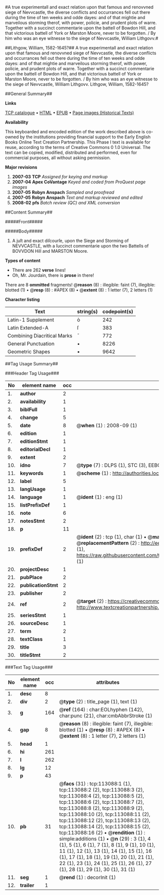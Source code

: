 #A true experimentall and exact relation upon that famous and renovvned siege of Nevvcastle, the diverse conflicts and occurrances fell out there during the time of ten weeks and odde dayes: and of that mightie and marveilous storming therof, with power, policie, and prudent plots of warre. Together with a succinct commentarie upon the battell of Bowdon Hill, and that victorious battell of York or Marston Moore, never to be forgotten. / By him who was an eye witnesse to the siege of Nevvcastle, William Lithgovv.#

##Lithgow, William, 1582-1645?##
A true experimentall and exact relation upon that famous and renovvned siege of Nevvcastle, the diverse conflicts and occurrances fell out there during the time of ten weeks and odde dayes: and of that mightie and marveilous storming therof, with power, policie, and prudent plots of warre. Together with a succinct commentarie upon the battell of Bowdon Hill, and that victorious battell of York or Marston Moore, never to be forgotten. / By him who was an eye witnesse to the siege of Nevvcastle, William Lithgovv.
Lithgow, William, 1582-1645?

##General Summary##

**Links**

[TCP catalogue](http://www.ota.ox.ac.uk/tcp/)  • 
[HTML](http://tei.it.ox.ac.uk/tcp/Texts-HTML/free/A88/A88366.html)  • 
[EPUB](http://tei.it.ox.ac.uk/tcp/Texts-EPUB/free/A88/A88366.epub) • 
[Page images (Historical Texts)](https://data.historicaltexts.jisc.ac.uk/view?pubId=eebo-99860961e&pageId=eebo-99860961e-113088-1)

**Availability**

This keyboarded and encoded edition of the
	       work described above is co-owned by the institutions
	       providing financial support to the Early English Books
	       Online Text Creation Partnership. This Phase I text is
	       available for reuse, according to the terms of Creative
	       Commons 0 1.0 Universal. The text can be copied,
	       modified, distributed and performed, even for
	       commercial purposes, all without asking permission.

**Major revisions**

1. __2007-03__ __TCP__ *Assigned for keying and markup*
1. __2007-04__ __Apex CoVantage__ *Keyed and coded from ProQuest page images*
1. __2007-05__ __Robyn Anspach__ *Sampled and proofread*
1. __2007-05__ __Robyn Anspach__ *Text and markup reviewed and edited*
1. __2008-02__ __pfs__ *Batch review (QC) and XML conversion*

##Content Summary##

#####Front#####

#####Body#####

1. A juſt and exact diſcourſe, upon the Siege and Storming of NEVVCASTLE, with a ſuccinct commentarie upon the two Battells of BOVVDON Hill and MARSTON Moore.

**Types of content**

  * There are 262 **verse** lines!
  * Oh, Mr. Jourdain, there is **prose** in there!

There are 8 **ommitted** fragments! 
 @__reason__ (8) : illegible: faint (7), illegible: blotted (1)  •  @__resp__ (8) : #APEX (8)  •  @__extent__ (8) : 1 letter (7), 2 letters (1)

**Character listing**


|Text|string(s)|codepoint(s)|
|---|---|---|
|Latin-1 Supplement|ò|242|
|Latin Extended-A|ſ|383|
|Combining             Diacritical Marks|̄|772|
|General Punctuation|•|8226|
|Geometric Shapes|▪|9642|

##Tag Usage Summary##

###Header Tag Usage###

|No|element name|occ|attributes|
|---|---|---|---|
|1.|__author__|2||
|2.|__availability__|1||
|3.|__biblFull__|1||
|4.|__change__|5||
|5.|__date__|8| @__when__ (1) : 2008-09 (1)|
|6.|__edition__|1||
|7.|__editionStmt__|1||
|8.|__editorialDecl__|1||
|9.|__extent__|2||
|10.|__idno__|7| @__type__ (7) : DLPS (1), STC (3), EEBO-CITATION (1), PROQUEST (1), VID (1)|
|11.|__keywords__|1| @__scheme__ (1) : http://authorities.loc.gov/ (1)|
|12.|__label__|5||
|13.|__langUsage__|1||
|14.|__language__|1| @__ident__ (1) : eng (1)|
|15.|__listPrefixDef__|1||
|16.|__note__|6||
|17.|__notesStmt__|2||
|18.|__p__|11||
|19.|__prefixDef__|2| @__ident__ (2) : tcp (1), char (1)  •  @__matchPattern__ (2) : ([0-9\-]+):([0-9IVX]+) (1), (.+) (1)  •  @__replacementPattern__ (2) : http://eebo.chadwyck.com/downloadtiff?vid=$1&page=$2 (1), https://raw.githubusercontent.com/textcreationpartnership/Texts/master/tcpchars.xml#$1 (1)|
|20.|__projectDesc__|1||
|21.|__pubPlace__|2||
|22.|__publicationStmt__|2||
|23.|__publisher__|2||
|24.|__ref__|2| @__target__ (2) : https://creativecommons.org/publicdomain/zero/1.0/ (1), http://www.textcreationpartnership.org/docs/. (1)|
|25.|__seriesStmt__|1||
|26.|__sourceDesc__|1||
|27.|__term__|2||
|28.|__textClass__|1||
|29.|__title__|3||
|30.|__titleStmt__|2||


###Text Tag Usage###

|No|element name|occ|attributes|
|---|---|---|---|
|1.|__desc__|8||
|2.|__div__|2| @__type__ (2) : title_page (1), text (1)|
|3.|__g__|164| @__ref__ (164) : char:EOLhyphen (142), char:punc (21), char:cmbAbbrStroke (1)|
|4.|__gap__|8| @__reason__ (8) : illegible: faint (7), illegible: blotted (1)  •  @__resp__ (8) : #APEX (8)  •  @__extent__ (8) : 1 letter (7), 2 letters (1)|
|5.|__head__|1||
|6.|__hi__|261||
|7.|__l__|262||
|8.|__lg__|12||
|9.|__p__|43||
|10.|__pb__|31| @__facs__ (31) : tcp:113088:1 (1), tcp:113088:2 (2), tcp:113088:3 (2), tcp:113088:4 (2), tcp:113088:5 (2), tcp:113088:6 (2), tcp:113088:7 (2), tcp:113088:8 (2), tcp:113088:9 (2), tcp:113088:10 (2), tcp:113088:11 (2), tcp:113088:12 (2), tcp:113088:13 (2), tcp:113088:14 (2), tcp:113088:15 (2), tcp:113088:16 (2)  •  @__rendition__ (1) : simple:additions (1)  •  @__n__ (29) : 3 (1), 4 (1), 5 (1), 6 (1), 7 (1), 8 (1), 9 (1), 10 (1), 11 (1), 12 (1), 13 (1), 14 (1), 15 (1), 16 (1), 17 (1), 18 (1), 19 (1), 20 (1), 21 (1), 22 (1), 23 (1), 24 (1), 25 (1), 26 (1), 27 (1), 28 (1), 29 (1), 30 (1), 31 (1)|
|11.|__seg__|1| @__rend__ (1) : decorInit (1)|
|12.|__trailer__|1||
